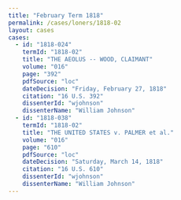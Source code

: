 ```yaml
---
title: "February Term 1818"
permalink: /cases/loners/1818-02
layout: cases
cases:
  - id: "1818-024"
    termId: "1818-02"
    title: "THE AEOLUS -- WOOD, CLAIMANT"
    volume: "016"
    page: "392"
    pdfSource: "loc"
    dateDecision: "Friday, February 27, 1818"
    citation: "16 U.S. 392"
    dissenterId: "wjohnson"
    dissenterName: "William Johnson"
  - id: "1818-038"
    termId: "1818-02"
    title: "THE UNITED STATES v. PALMER et al."
    volume: "016"
    page: "610"
    pdfSource: "loc"
    dateDecision: "Saturday, March 14, 1818"
    citation: "16 U.S. 610"
    dissenterId: "wjohnson"
    dissenterName: "William Johnson"
---
```

